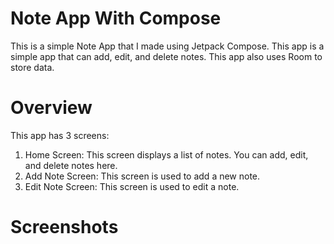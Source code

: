 # Note App With Compose
This is a simple Note App that I made using Jetpack Compose. This app is a simple app that can add, edit, and delete notes. This app also uses Room to store data.

# Overview
This app has 3 screens:
1. Home Screen: This screen displays a list of notes. You can add, edit, and delete notes here.
2. Add Note Screen: This screen is used to add a new note.
3. Edit Note Screen: This screen is used to edit a note.

# Screenshots
